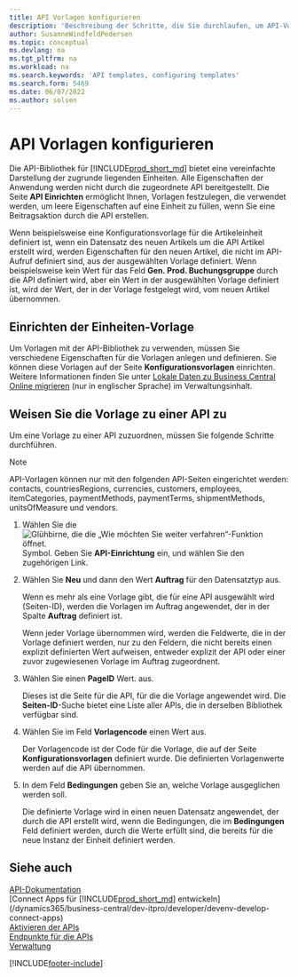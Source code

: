 ```yaml
---
title: API Vorlagen konfigurieren
description: 'Beschreibung der Schritte, die Sie durchlaufen, um API-Vorlagen für Dynamics 365 Business Central zu konfigurieren.'
author: SusanneWindfeldPedersen
ms.topic: conceptual
ms.devlang: na
ms.tgt_pltfrm: na
ms.workload: na
ms.search.keywords: 'API templates, configuring templates'
ms.search.form: 5469
ms.date: 06/07/2022
ms.author: solsen
---
```


# <a name="configure-api-templates"></a><a name="configure-api-templates"></a>API Vorlagen konfigurieren

Die API-Bibliothek für [!INCLUDE[prod_short_md](includes/prod_short.md)] bietet eine vereinfachte Darstellung der zugrunde liegenden Einheiten. Alle Eigenschaften der Anwendung werden nicht durch die zugeordnete API bereitgestellt. Die Seite **API Einrichten** ermöglicht Ihnen, Vorlagen festzulegen, die verwendet werden, um leere Eigenschaften auf eine Einheit zu füllen, wenn Sie eine Beitragsaktion durch die API erstellen. 

Wenn beispielsweise eine Konfigurationsvorlage für die Artikeleinheit definiert ist, wenn ein Datensatz des neuen Artikels um die API Artikel erstellt wird, werden Eigenschaften für den neuen Artikel, die nicht im API-Aufruf definiert sind, aus der ausgewählten Vorlage definiert. Wenn beispielsweise kein Wert für das Feld **Gen. Prod. Buchungsgruppe** durch die API definiert wird, aber ein Wert in der ausgewählten Vorlage definiert ist, wird der Wert, der in der Vorlage festgelegt wird, vom neuen Artikel übernommen. 

## <a name="setting-up-the-entity-template"></a><a name="setting-up-the-entity-template"></a>Einrichten der Einheiten-Vorlage

Um Vorlagen mit der API-Bibliothek zu verwenden, müssen Sie verschiedene Eigenschaften für die Vorlagen anlegen und definieren. Sie können diese Vorlagen auf der Seite **Konfigurationsvorlagen** einrichten. Weitere Informationen finden Sie unter [Lokale Daten zu Business Central Online migrieren](/dynamics365/business-central/dev-itpro/administration/migrate-data) (nur in englischer Sprache) im Verwaltungsinhalt.  

## <a name="assign-the-template-to-an-api"></a><a name="assign-the-template-to-an-api"></a>Weisen Sie die Vorlage zu einer API zu

Um eine Vorlage zu einer API zuzuordnen, müssen Sie folgende Schritte durchführen.

> [!NOTE]  
> API-Vorlagen können nur mit den folgenden API-Seiten eingerichtet werden: contacts, countriesRegions, currencies, customers, employees, itemCategories, paymentMethods, paymentTerms, shipmentMethods, unitsOfMeasure und vendors.

1. Wählen Sie die ![Glühbirne, die die „Wie möchten Sie weiter verfahren“-Funktion öffnet.](media/ui-search/search_small.png "Wie möchten Sie weiter verfahren?") Symbol. Geben Sie **API-Einrichtung** ein, und wählen Sie den zugehörigen Link.
2. Wählen Sie **Neu** und dann den Wert **Auftrag** für den Datensatztyp aus.  

    Wenn es mehr als eine Vorlage gibt, die für eine API ausgewählt wird (Seiten-ID), werden die Vorlagen im Auftrag angewendet, der in der Spalte **Auftrag** definiert ist.  

    Wenn jeder Vorlage übernommen wird, werden die Feldwerte, die in der Vorlage definiert werden, nur zu den Feldern, die nicht bereits einen explizit definierten Wert aufweisen, entweder explizit der API oder einer zuvor zugewiesenen Vorlage im Auftrag zugeordnent.  
3. Wählen Sie einen **PageID** Wert. aus.  

    Dieses ist die Seite für die API, für die die Vorlage angewendet wird. Die **Seiten-ID**-Suche bietet eine Liste aller APIs, die in derselben Bibliothek verfügbar sind.
4. Wählen Sie im Feld **Vorlagencode** einen Wert aus.  

    Der Vorlagencode ist der Code für die Vorlage, die auf der Seite **Konfigurationsvorlagen** definiert wurde. Die definierten Vorlagenwerte werden auf die API übernommen.  
5. In dem Feld **Bedingungen** geben Sie an, welche Vorlage ausgeglichen werden soll.  

    Die definierte Vorlage wird in einen neuen Datensatz angewendet, der durch die API erstellt wird, wenn die Bedingungen, die im **Bedingungen** Feld definiert werden, durch die Werte erfüllt sind, die bereits für die neue Instanz der Einheit definiert werden.

## <a name="see-also"></a><a name="see-also"></a>Siehe auch

[API-Dokumentation](/dynamics-nav/fin-graph)  
[Connect Apps für [!INCLUDE[prod_short_md](includes/prod_short.md)] entwickeln](/dynamics365/business-central/dev-itpro/developer/devenv-develop-connect-apps)  
[Aktivieren der APIs](/dynamics-nav/enabling-apis-for-dynamics-nav)  
[Endpunkte für die APIs](/dynamics-nav/endpoints-apis-for-dynamics)  
[Verwaltung](admin-setup-and-administration.md)

[!INCLUDE[footer-include](includes/footer-banner.md)]
